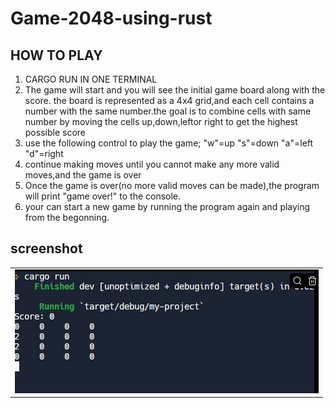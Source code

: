 # Game-2048-using-rust
## HOW TO PLAY
1. CARGO RUN IN ONE TERMINAL
2. The game will start and you will see the initial game board along with the score. the board is represented as a 4x4 grid,and each cell contains a number with the same number.the goal is to combine cells with same number by moving the cells up,down,leftor right to get the highest possible score
3. use the following control to play the game;
 "w"=up
 "s"=down
 "a"=left
 "d"=right
3. continue making moves until you cannot make any more valid moves,and the game is over
4. Once the game is over(no more valid moves can be made),the program will print "game over!" to the console.
5. your can start a new game by running the program again and playing from the begonning.
    
## screenshot
<table>
  <tr>
    <td>
      <img src="https://github.com/SAYIFA/Game-2048-using-rust/blob/main/screenshot/gameinterface.JPG?raw=true">
    </td>
  </tr>
</table>
